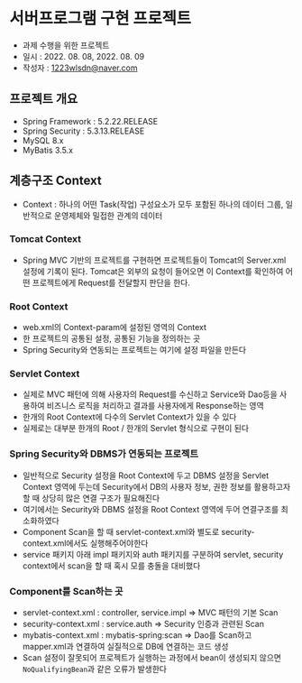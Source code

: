 # 서버프로그램 구현 프로젝트
* 과제 수행을 위한 프로젝트
* 일시 : 2022. 08. 08, 2022. 08. 09
* 작성자 : 1223wlsdn@naver.com

## 프로젝트 개요
* Spring Framework : 5.2.22.RELEASE
* Spring Security : 5.3.13.RELEASE
* MySQL 8.x
* MyBatis 3.5.x

## 계층구조 Context
* Context : 하나의 어떤 Task(작업) 구성요소가 모두 포함된 하나의 데이터 그룹, 일반적으로 운영제체와 밀접한 관계의 데이터

### Tomcat Context
* Spring MVC 기반의 프로젝트를 구현하면 프로젝트들이 Tomcat의 Server.xml 설정에 기록이 된다. Tomcat은 외부의 요청이 들어오면 이 Context를 확인하여 어떤 프로젝트에게 Request를 전달할지 판단을 한다.

### Root Context
* web.xml의 Context-param에 설정된 영역의 Context
* 한 프로젝트의 공통된 설정, 공통된 기능을 정의하는 곳
* Spring Security와 연동되는 프로젝트는 여기에 설정 파일을 만든다

### Servlet Context
* 실제로 MVC 패턴에 의해 사용자의 Request를 수신하고 Service와 Dao등을 사용하여 비즈니스 로직을 처리하고 결과를 사용자에게 Response하는 영역
* 한개의 Root Context에 다수의 Servlet Context가 있을 수 있다
* 실제로는 대부분 한개의 Root / 한개의 Servlet 형식으로 구현이 된다

### Spring Security와 DBMS가 연동되는 프로젝트
* 일반적으로 Security 설정을 Root Context에 두고 DBMS 설정을 Servlet Context 영역에 두는데 Security에서 DB의 사용자 정보, 권한 정보를 활용하고자 할 때 상당히 많은 연결 구조가 필요해진다
* 여기에서는 Security와 DBMS 설정을 Root Context 영역에 두어 연결구조를 최소화하였다
* Component Scan을 할 때 servlet-context.xml와 별도로 security-context.xml에서도 실행해주어야한다
* service 패키지 아래 impl 패키지와 auth 패키지를 구분하여 servlet, security context에서 scan을 할 때 혹시 모를 충돌을 대비했다

### Component를 Scan하는 곳
* servlet-context.xml : controller, service.impl => MVC 패턴의 기본 Scan
* security-context.xml : service.auth => Security 인증과 관련된 Scan
* mybatis-context.xml : mybatis-spring:scan => Dao를 Scan하고 mapper.xml과 연결하여 실질적으로 DB에 연결하는 코드 생성
* Scan 설정이 잘못되어 프로젝트가 실행하는 과정에서 bean이 생성되지 않으면 ```NoQualifyingBean```과 같은 오류가 발생한다